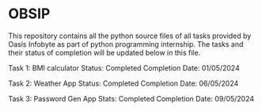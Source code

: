 # OBSIP
This repository contains all the python source files of all tasks provided by Oasis Infobyte as part of python programming internship. The tasks and their status of completion will be updated below in this file.

Task 1: BMI calculator
Status: Completed
Completion Date: 01/05/2024

Task 2: Weather App
Status: Completed
Completion Date: 06/05/2024

Task 3: Password Gen App
Stats: Completed
Completion Date: 09/05/2024
